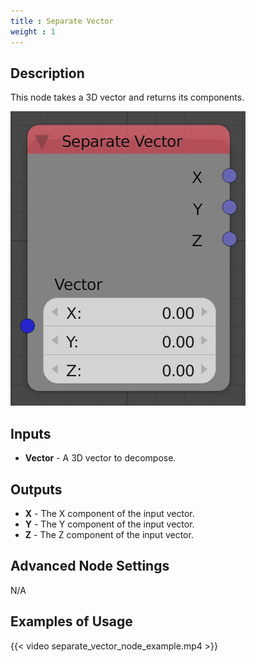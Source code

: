 ```yaml
---
title : Separate Vector
weight : 1
---
```


## Description

This node takes a 3D vector and returns its components.

![image](separate_vector_node.png)

## Inputs

  - **Vector** - A 3D vector to decompose.

## Outputs

  - **X** - The X component of the input vector.
  - **Y** - The Y component of the input vector.
  - **Z** - The Z component of the input vector.

## Advanced Node Settings

N/A

## Examples of Usage

{{< video separate_vector_node_example.mp4 >}}
